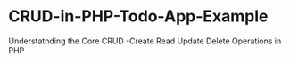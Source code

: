 # CRUD-in-PHP-Todo-App-Example
Understatnding the Core CRUD -Create Read Update Delete Operations in PHP


